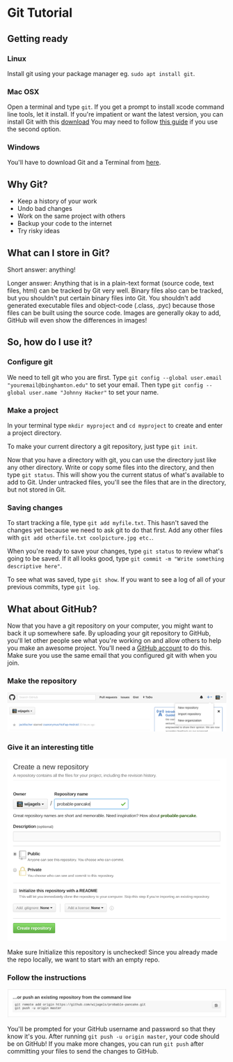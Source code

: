 # Git Tutorial
## Getting ready
### Linux
Install git using your package manager eg. `sudo apt install git`.
### Mac OSX
Open a terminal and type `git`.
If you get a prompt to install xcode command line tools, let it install.
If you're impatient or want the latest version, you can install Git with this [download](https://git-scm.com/download/mac)
You may need to follow [this guide](https://github.com/timcharper/git_osx_installer#i-have-xcode-installed-and-consequently-its-bundled-git-how-do-i-get-my-system-to-use-this-version-instead) if you use the second option.
### Windows
You'll have to download Git and a Terminal from [here](https://git-for-windows.github.io/).

## Why Git?
- Keep a history of your work
- Undo bad changes
- Work on the same project with others
- Backup your code to the internet
- Try risky ideas

## What can I store in Git?
Short answer: anything!

Longer answer: Anything that is in a plain-text format (source code, text files, html) can be tracked by Git very well.
Binary files also can be tracked, but you shouldn't put certain binary files into Git.
You shouldn't add generated executable files and object-code (.class, .pyc) because those files can be built using the source code.
Images are generally okay to add, GitHub will even show the differences in images!

## So, how do I use it?
### Configure git
We need to tell git who you are first.
Type `git config --global user.email "youremail@binghamton.edu"` to set your email.
Then type `git config --global user.name "Johnny Hacker"` to set your name.

### Make a project 
In your terminal type `mkdir myproject` and `cd myproject` to create and enter a project directory.

To make your current directory a git repository, just type `git init`.

Now that you have a directory with git, you can use the directory just like any other directory.
Write or copy some files into the directory, and then type `git status`.
This will show you the current status of what's available to add to Git.
Under untracked files, you'll see the files that are in the directory, but not stored in Git.

### Saving changes
To start tracking a file, type `git add myfile.txt`.
This hasn't saved the changes yet because we need to ask git to do that first.
Add any other files with `git add otherfile.txt coolpicture.jpg etc.`.

When you're ready to save your changes, type `git status` to review what's going to be saved.
If it all looks good, type `git commit -m "Write something descriptive here"`.

To see what was saved, type `git show`. If you want to see a log of all of your previous commits, type `git log`.

## What about GitHub?
Now that you have a git repository on your computer, you might want to back it up somewhere safe.
By uploading your git repository to GitHub, you'll let other people see what you're working on and allow others to help you make an awesome project.
You'll need a [GitHub account](https://github.com/join) to do this.
Make sure you use the same email that you configured git with when you join.

### Make the repository
![New Repository](newrepo.png)

### Give it an interesting title
![Create Repository](createrepo.png)

Make sure Initialize this repository is unchecked!
Since you already made the repo locally, we want to start with an empty repo.

### Follow the instructions
![Push Repository](pushrepo.png)

You'll be prompted for your GitHub username and password so that they know it's you.
After running `git push -u origin master`, your code should be on GitHub!
If you make more changes, you can run `git push` after committing your files to send the changes to GitHub.
